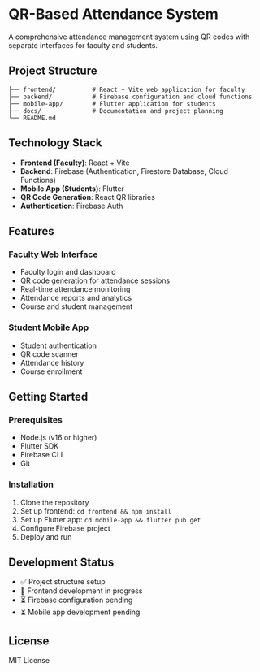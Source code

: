 # QR-Based Attendance System

A comprehensive attendance management system using QR codes with separate interfaces for faculty and students.

## Project Structure

```
├── frontend/          # React + Vite web application for faculty
├── backend/           # Firebase configuration and cloud functions
├── mobile-app/        # Flutter application for students
├── docs/              # Documentation and project planning
└── README.md
```

## Technology Stack

- **Frontend (Faculty)**: React + Vite
- **Backend**: Firebase (Authentication, Firestore Database, Cloud Functions)
- **Mobile App (Students)**: Flutter
- **QR Code Generation**: React QR libraries
- **Authentication**: Firebase Auth

## Features

### Faculty Web Interface
- Faculty login and dashboard
- QR code generation for attendance sessions
- Real-time attendance monitoring
- Attendance reports and analytics
- Course and student management

### Student Mobile App
- Student authentication
- QR code scanner
- Attendance history
- Course enrollment

## Getting Started

### Prerequisites
- Node.js (v16 or higher)
- Flutter SDK
- Firebase CLI
- Git

### Installation

1. Clone the repository
2. Set up frontend: `cd frontend && npm install`
3. Set up Flutter app: `cd mobile-app && flutter pub get`
4. Configure Firebase project
5. Deploy and run

## Development Status
- ✅ Project structure setup
- 🔄 Frontend development in progress
- ⏳ Firebase configuration pending
- ⏳ Mobile app development pending

## License
MIT License